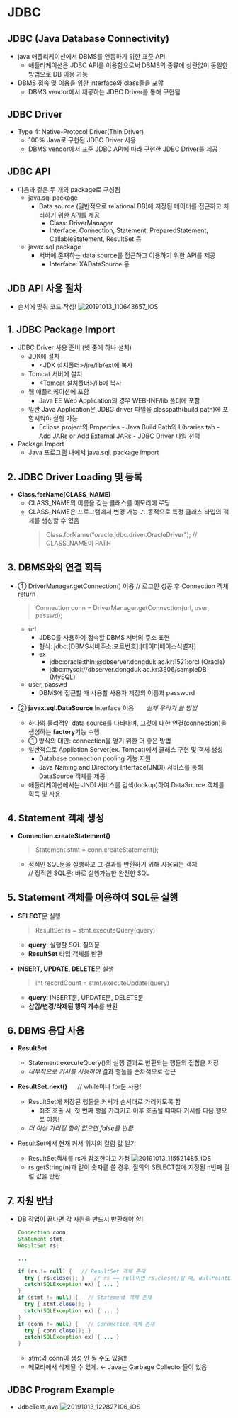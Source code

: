 # JDBC
## JDBC (Java Database Connectivity)
- java 애플리케이션에서 DBMS를 연동하기 위한 표준 API  
  - 애플리케이션은 JDBC API를 이용함으로써 DBMS의 종류에 상관없이 동일한 방법으로 DB 이용 가능
- DBMS 접속 및 이용을 위한 interface와 class들을 포함
  - DBMS vendor에서 제공하는 JDBC Driver를 통해 구현됨
  
## JDBC Driver
- Type 4: Native-Protocol Driver(Thin Driver)  
  - 100% Java로 구현된 JDBC Driver 사용
  - DBMS vendor에서 표준 JDBC API에 따라 구현한 JDBC Driver를 제공

## JDBC API
- 다음과 같은 두 개의 package로 구성됨
  - java.sql package
    - Data source (일반적으로 relational DB)에 저장된 데이터를 접근하고 처리하기 위한 API를 제공
      - Class: DriverManager
      - Interface: Connection, Statement, PreparedStatement, CallableStatement, ResultSet 등
  - javax.sql package
    - 서버에 존재하는 data source를 접근하고 이용하기 위한 API를 제공
      - Interface: XADataSource 등
  
## JDB API 사용 절차
- 순서에 맞춰 코드 작성!
![20191013_110643657_iOS](https://user-images.githubusercontent.com/50271884/66714734-7196f600-edf5-11e9-8b1a-95fad4b6ff63.png)
  
  
## 1. JDBC Package Import
- JDBC Driver 사용 준비 (넷 중에 하나 설치)
  - JDK에 설치
    - <JDK 설치폴더>/jre/lib/ext에 복사
  - Tomcat 서버에 설치
    - <Tomcat 설치폴더>/lib에 복사
  - 웹 애플리케이션에 포함
    - Java EE Web Application의 경우 WEB-INF/lib 폴더에 포함
  - 일반 Java Application은 JDBC driver 파일을 classpath(build path)에 포함시켜야 실행 가능
    - Eclipse project의 Properties - Java Build Path의 Libraries tab - Add JARs 
      or
      Add External JARs - JDBC Driver 파일 선택
- Package Import
  - Java 프로그램 내에서 java.sql. package import
  
## 2. JDBC Driver Loading 및 등록
- **Class.forName(CLASS_NAME)**
  - CLASS_NAME의 이름을 갖는 클래스를 메모리에 로딩
  - CLASS_NAME은 프로그램에서 변경 가능 ∴ 동적으로 특정 클래스 타입의 객체를 생성할 수 있음
    > Class.forName("oracle.jdbc.driver.OracleDriver"); // CLASS_NAME이 PATH
  
## 3. DBMS와의 연결 획득  
- ① DriverManager.getConnection() 이용  // 로그인 성공 후 Connection 객체 return  
  > Connection conn = DriverManager.getConnection(url, user, passwd);
  - url
    - JDBC를 사용하여 접속할 DBMS 서버의 주소 표현
    - 형식: jdbc:[DBMS서버주소:포트번호]:[데이터베이스식별자]
    - ex
      - jdbc:oracle:thin:@dbserver.dongduk.ac.kr:1521:orcl (Oracle)
      - jdbc:mysql://dbserver.dongduk.ac.kr:3306/sampleDB (MySQL)
  - user, passwd
    - DBMS에 접근할 때 사용할 사용자 계정의 이름과 password
  
- ② **javax.sql.DataSource** Interface 이용  &nbsp;&nbsp;&nbsp;&nbsp;&nbsp; *실제 우리가 쓸 방법*
  - 하나의 물리적인 data source를 나타내며, 그것에 대한 연결(connection)을 생성하는 **factory**기능 수행
  - ① 방식의 대안: connection을 얻기 위한 더 좋은 방법
  - 일반적으로 Appliation Server(ex. Tomcat)에서 클래스 구현 및 객체 생성
    - Database connection pooling 기능 지원
    - Java Naming and Directory Interface(JNDI) 서비스를 통해 DataSource 객체를 제공
  - 애플리케이션에서는 JNDI 서비스를 검색(lookup)하여 DataSource 객체를 획득 및 사용  
  
## 4. Statement 객체 생성
- **Connection.createStatement()**
  > Statement stmt = conn.createStatement();
  - 정적인 SQL문을 실행하고 그 결과를 반환하기 위해 사용되는 객체  
    // 정적인 SQL문: 바로 실행가능한 완전한 SQL
    
## 5. Statement 객체를 이용하여 SQL문 실행
- **SELECT**문 실행
  > ResultSet rs = stmt.executeQuery(query)
  - **query**: 실행할 SQL 질의문
  - **ResultSet** 타입 객체를 반환
    
- **INSERT, UPDATE, DELETE**문 실행
  > int recordCount = stmt.executeUpdate(query)
  - **query**: INSERT문, UPDATE문, DELETE문
  - **삽입/변경/삭제된 행의 개수**를 반환
  
## 6. DBMS 응답 사용
- **ResultSet**
  - Statement.executeQuery()의 실행 결과로 반환되는 행들의 집합을 저장
  - *내부적으로 커서를 사용하여* 결과 행들을 순차적으로 접근
  
- **ResultSet.next()**  &nbsp;&nbsp;&nbsp;&nbsp;&nbsp;// while이나 for문 사용!
  - ResultSet에 저장된 행들을 커서가 순서대로 가리키도록 함
    - 최초 호출 시, 첫 번째 행을 가리키고 이후 호출될 때마다 커서를 다음 행으로 이동!
  - *더 이상 가리킬 행이 없으면 false를 반환*
  
- ResultSet에서 현재 커서 위치의 컬럼 값 일기
  - ResultSet객체를 rs가 참조한다고 가정
  ![20191013_115521485_iOS](https://user-images.githubusercontent.com/50271884/66715276-78753700-edfc-11e9-8b7a-2628a309edd8.png)  
  - rs.getString(n)과 같이 숫자를 쓸 경우, 질의의 SELECT절에 지정된 n번째 컬럼 값을 반환  
  
## 7. 자원 반납
- DB 작업이 끝나면 각 자원을 반드시 반환해야 함!
  ```java
  Connection conn;
  Statement stmt;
  ResultSet rs;
  
  ...
  
  if (rs != null) {   // ResultSet 객체 존재
    try { rs.close(); }   // rs == null이면 rs.close()할 때, NullPointException 발생
    catch(SQLException ex) { ... }
  }
  if (stmt != null) {   // Statement 객체 존재
    try { stmt.close(); }
    catch(SQLException ex) { ... }
  }
  if (conn != null) {   // Connection 객체 존재
    try { conn.close(); }
    catch(SQLException ex) { ... }
  }
  ```
  - stmt와 conn이 생성 안 될 수도 있음!!
  - 메모리에서 삭제될 수 있게. ← Java는 Garbage Collector들이 있음
  
## JDBC Program Example
- JdbcTest.java
  ![20191013_122827106_iOS](https://user-images.githubusercontent.com/50271884/66715639-8af16f80-ee00-11e9-9e2d-34064da60b8d.png)    
  
